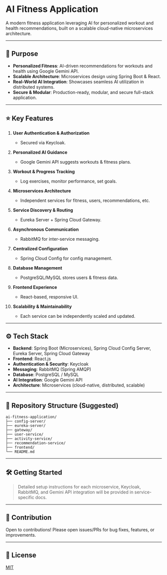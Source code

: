 # AI Fitness Application

A modern fitness application leveraging AI for personalized workout and health recommendations, built on a scalable cloud-native microservices architecture.

---

## 🚀 Purpose

- **Personalized Fitness**: AI-driven recommendations for workouts and health using Google Gemini API.
- **Scalable Architecture**: Microservices design using Spring Boot & React.
- **Real-World AI Integration**: Showcases seamless AI utilization in distributed systems.
- **Secure & Modular**: Production-ready, modular, and secure full-stack application.

---

## ⭐️ Key Features

1. **User Authentication & Authorization**
   - Secured via Keycloak.

2. **Personalized AI Guidance**
   - Google Gemini API suggests workouts & fitness plans.

3. **Workout & Progress Tracking**
   - Log exercises, monitor performance, set goals.

4. **Microservices Architecture**
   - Independent services for fitness, users, recommendations, etc.

5. **Service Discovery & Routing**
   - Eureka Server + Spring Cloud Gateway.

6. **Asynchronous Communication**
   - RabbitMQ for inter-service messaging.

7. **Centralized Configuration**
   - Spring Cloud Config for config management.

8. **Database Management**
   - PostgreSQL/MySQL stores users & fitness data.

9. **Frontend Experience**
   - React-based, responsive UI.

10. **Scalability & Maintainability**
    - Each service can be independently scaled and updated.

---

## ⚙️ Tech Stack

- **Backend**: Spring Boot (Microservices), Spring Cloud Config Server, Eureka Server, Spring Cloud Gateway
- **Frontend**: React.js
- **Authentication & Security**: Keycloak
- **Messaging**: RabbitMQ (Spring AMQP)
- **Database**: PostgreSQL / MySQL
- **AI Integration**: Google Gemini API
- **Architecture**: Microservices (cloud-native, distributed, scalable)

---

## 📁 Repository Structure (Suggested)

```
ai-fitness-application/
├── config-server/
├── eureka-server/
├── gateway/
├── user-service/
├── activity-service/
├── recommendation-service/
├── frontend/
└── README.md
```

---

## 🛠️ Getting Started

> Detailed setup instructions for each microservice, Keycloak, RabbitMQ, and Gemini API integration will be provided in service-specific docs.

---

## 📢 Contribution

Open to contributions! Please open issues/PRs for bug fixes, features, or improvements.

---

## 📄 License

[MIT](LICENSE)

